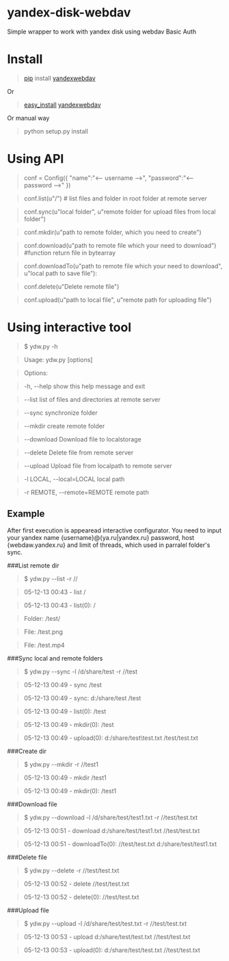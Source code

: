 yandex-disk-webdav
==================

Simple wrapper to work with yandex disk using webdav Basic Auth

# Install

> [pip](https://pypi.python.org/pypi/pip/) install [yandexwebdav](https://pypi.python.org/pypi/yandexwebdav)

Or

> [easy_install](https://pypi.python.org/pypi/setuptools) [yandexwebdav](https://pypi.python.org/pypi/yandexwebdav)

Or manual way

> python setup.py install

# Using API
> conf = Config({
> "name":"<-- username -->",
> "password":"<-- password -->"
> })

> conf.list(u"/") # list files and folder in root folder at remote server

> conf.sync(u"local folder", u"remote folder for upload files from local folder")

> conf.mkdir(u"path to remote folder, which you need to create")

> conf.download(u"path to remote file which your need to download") #function return file in bytearray

> conf.downloadTo(u"path to remote file which your need to download", u"local path to save file"):

> conf.delete(u"Delete remote file")

> conf.upload(u"path to local file", u"remote path for uploading file")

# Using interactive tool

> $ ydw.py -h

> Usage: ydw.py [options]

> Options:

>   -h, --help            show this help message and exit

>   --list                list of files and directories at remote server

>   --sync                synchronize folder

>   --mkdir               create remote folder

>   --download            Download file to localstorage

>   --delete              Delete file from remote server

>   --upload              Upload file from localpath to remote server

>   -l LOCAL, --local=LOCAL   local path

>   -r REMOTE, --remote=REMOTE  remote path

## Example

After first execution is appearead interactive configurator. You need to input your yandex name {username}@{ya.ru|yandex.ru}
password, host {webdaw.yandex.ru} and limit of threads, which used in parralel folder's sync.

###List remote dir
> $ ydw.py --list -r //

> 05-12-13 00:43 - list /

> 05-12-13 00:43 - list(0): /

> Folder: /test/

> File: /test.png

> File: /test.mp4

###Sync local and remote folders
> $ ydw.py --sync -l /d/share/test -r //test

> 05-12-13 00:49 - sync /test

> 05-12-13 00:49 - sync: d:/share/test /test

> 05-12-13 00:49 - list(0): /test

> 05-12-13 00:49 - mkdir(0): /test

> 05-12-13 00:49 - upload(0): d:/share/test\test.txt /test/test.txt

###Create dir
> $ ydw.py --mkdir -r //test1

> 05-12-13 00:49 - mkdir /test1

> 05-12-13 00:49 - mkdir(0): /test1

###Download file
> $ ydw.py --download -l /d/share/test/test1.txt -r //test/test.txt

> 05-12-13 00:51 - download d:/share/test/test1.txt //test/test.txt

> 05-12-13 00:51 - downloadTo(0): //test/test.txt d:/share/test/test1.txt

###Delete file
> $ ydw.py --delete -r //test/test.txt

> 05-12-13 00:52 - delete //test/test.txt

> 05-12-13 00:52 - delete(0): //test/test.txt

###Upload file
> $ ydw.py --upload -l /d/share/test/test.txt -r //test/test.txt

> 05-12-13 00:53 - upload d:/share/test/test.txt //test/test.txt

> 05-12-13 00:53 - upload(0): d:/share/test/test.txt //test/test.txt
